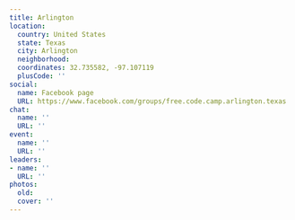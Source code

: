 ```yaml
---
title: Arlington
location:
  country: United States
  state: Texas
  city: Arlington
  neighborhood: 
  coordinates: 32.735582, -97.107119
  plusCode: ''
social:
  name: Facebook page
  URL: https://www.facebook.com/groups/free.code.camp.arlington.texas
chat:
  name: ''
  URL: ''
event:
  name: ''
  URL: ''
leaders:
- name: ''
  URL: ''
photos:
  old: 
  cover: ''
---
```

